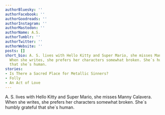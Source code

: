 ```yaml
---
authorBluesky: ''
authorFacebook: ''
authorGoodreads: ''
authorInstagram: ''
authorMastodon: ''
authorName: A.S.
authorTumblr: ''
authorTwitter: ''
authorWebsite: ''
posts: []
short_bio: A.‭ ‬S.‭ ‬lives with Hello Kitty and Super Mario,‭ ‬she misses Manny Calavera.‭
  ‬When she writes,‭ ‬she prefers her characters somewhat broken.‭ ‬She´s humbly grateful
  that she´s human.
stories:
- Is There a Sacred Place for Metallic Sinners?
- Folly
- An Act of Love
---
```


A.‭ ‬S.‭ ‬lives with Hello Kitty and Super Mario,‭ ‬she misses Manny Calavera.‭ ‬When she writes,‭ ‬she prefers her characters somewhat broken.‭ ‬She´s humbly grateful that she´s human.